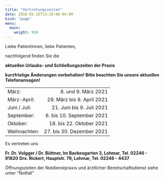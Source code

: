 ```yaml
---
title: "Vertretungszeiten"
date: 2018-05-25T13:29:00-04:00
kind: "page"
menu:
  main:
    weight: 910
---
```


Liebe Patientinnen, liebe Patienten,
 
nachfolgend finden Sie die

**aktuellen Urlaubs- und Schließungszeiten der Praxis**

**kurzfristige Änderungen vorbehalten!
Bitte beachten Sie unsere aktuellen Telefonansagen!**

|||
|---------------|----------------------------:|
März:    |        8. und 9. März 2021
März-April:        | 29. März bis 9. April 2021
Juni / Juli: | 21. Juni bis 9. Juli 2021
September:      |   6. bis 10. September 2021
Oktober: | 18. bis 22. Oktober 2021
Weihnachten: | 27. bis 30. Dezember 2021


Es vertreten uns 

**Fr. Dr. Volgger / Dr. Büttner, Im Backesgarten 3, Lohmar, Tel. 02246 - 91820**
**Drs. Rickert, Hauptstr. 79, Lohmar, Tel. 02246 - 4437** 

 Öffnungszeiten der Notdienstpraxis und ärztlicher Bereitschaftsdienst siehe unter "Notfall"
